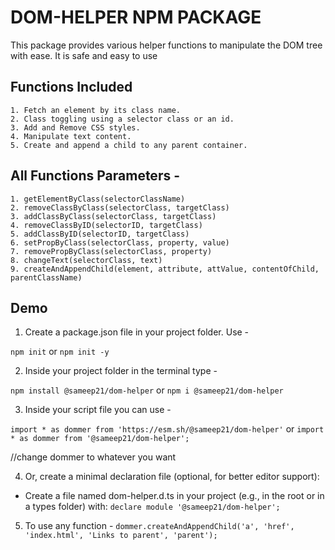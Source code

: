 
# DOM-HELPER NPM PACKAGE

This package provides various helper functions to manipulate the DOM tree with ease. It is safe and easy to use

Functions Included 
-
    1. Fetch an element by its class name.
    2. Class toggling using a selector class or an id.
    3. Add and Remove CSS styles.
    4. Manipulate text content.
    5. Create and append a child to any parent container.


All Functions Parameters -
-
    1. getElementByClass(selectorClassName)
    2. removeClassByClass(selectorClass, targetClass)
    3. addClassByClass(selectorClass, targetClass)
    4. removeClassByID(selectorID, targetClass)
    5. addClassByID(selectorID, targetClass)
    6. setPropByClass(selectorClass, property, value)
    7. removePropByClass(selectorClass, property)
    8. changeText(selectorClass, text)
    9. createAndAppendChild(element, attribute, attValue, contentOfChild, parentClassName)

## Demo

1. Create a package.json file in your project folder. Use -


```npm init``` or ```npm init -y```

2. Inside your project folder in the terminal type -

```npm install @sameep21/dom-helper```
or
```npm i @sameep21/dom-helper```

3. Inside your script file you can use - 

```import * as dommer from 'https://esm.sh/@sameep21/dom-helper'```
or ```import * as dommer from '@sameep21/dom-helper';```

//change dommer to whatever you want

4. Or, create a minimal declaration file (optional, for better editor support):
- Create a file named dom-helper.d.ts in your project (e.g., in the root or in a types folder) with:
    ```declare module '@sameep21/dom-helper';```

5. To use any function -
```dommer.createAndAppendChild('a', 'href', 'index.html', 'Links to parent', 'parent');```

